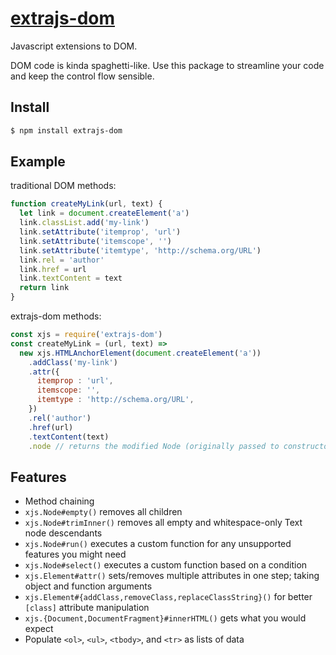 # [extrajs-dom](https://chharvey.github.io/extrajs-dom/docs/api/)
Javascript extensions to DOM.

DOM code is kinda spaghetti-like.
Use this package to streamline your code and keep the control flow sensible.

## Install

```bash
$ npm install extrajs-dom
```

## Example

traditional DOM methods:
```js
function createMyLink(url, text) {
  let link = document.createElement('a')
  link.classList.add('my-link')
  link.setAttribute('itemprop', 'url')
  link.setAttribute('itemscope', '')
  link.setAttribute('itemtype', 'http://schema.org/URL')
  link.rel = 'author'
  link.href = url
  link.textContent = text
  return link
}
```

extrajs-dom methods:
```js
const xjs = require('extrajs-dom')
const createMyLink = (url, text) =>
  new xjs.HTMLAnchorElement(document.createElement('a'))
    .addClass('my-link')
    .attr({
      itemprop : 'url',
      itemscope: '',
      itemtype : 'http://schema.org/URL',
    })
    .rel('author')
    .href(url)
    .textContent(text)
    .node // returns the modified Node (originally passed to constructor)
```

## Features
- Method chaining
- `xjs.Node#empty()` removes all children
- `xjs.Node#trimInner()` removes all empty and whitespace-only Text node descendants
- `xjs.Node#run()` executes a custom function for any unsupported features you might need
- `xjs.Node#select()` executes a custom function based on a condition
- `xjs.Element#attr()` sets/removes multiple attributes in one step; taking object and function arguments
- `xjs.Element#{addClass,removeClass,replaceClassString}()` for better `[class]` attribute manipulation
- `xjs.{Document,DocumentFragment}#innerHTML()` gets what you would expect
- Populate `<ol>`, `<ul>`, `<tbody>`, and `<tr>` as lists of data
